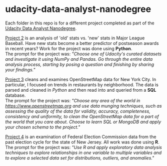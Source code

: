 # udacity-data-analyst-nanodegree
Each folder in this repo is for a different project completed as part of the [Udacity Data Analyst Nanodegree].

[Project 2] is an analysis of 'old' stats vs. 'new' stats in Major League Baseball. Have new stats become a better predictor of postseason awards in recent years? Work for the project was done using **Python**.  
The prompt for the project was: _"Choose one of Udacity's curated datasets and investigate it using NumPy and Pandas. Go through the entire data analysis process, starting by posing a question and finishing by sharing your findings."_  

[Project 3] cleans and examines OpenStreetMap data for New York City. In particular, I focused on trends in restaurants by neighborhood. The data is parsed and cleaned in *Python* and then read into and queried from a **SQL** database.  
The prompt for the project was: _"Choose any area of the world in https://www.openstreetmap.org and use data munging techniques, such as assessing the quality of the data for validity, accuracy, completeness, consistency and uniformity, to clean the OpenStreetMap data for a part of the world that you care about. Choose to learn SQL or MongoDB and apply your chosen schema to the project."_  

[Project 4] is an examination of Federal Election Commission data from the past election cycle for the state of New Jersey. All work was done using **R**.   
The prompt for the project was: _"Use R and apply exploratory data analysis techniques to explore relationships in one variable to multiple variables and to explore a selected data set for distributions, outliers, and anomalies."_  

[//]: #

[Udacity Data Analyst Nanodegree]: <https://www.udacity.com/course/data-analyst-nanodegree--nd002?v=a4>  
[Project 2]: <https://github.com/chadmhorner/udacity-data-analyst-nanodegree/blob/master/P2%20baseball%20data%20analysis/P2%20writeup/P2%20baseball.md>  
[Project 3]: <https://github.com/chadmhorner/udacity-data-analyst-nanodegree/blob/master/P3%20OpenStreetMap/P3.md>  
[Project 4]: <https://github.com/chadmhorner/udacity-data-analyst-nanodegree/blob/master/P4%20Data%20Analysis%20with%20R/project4.md>
